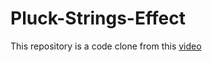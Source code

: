 # Pluck-Strings-Effect
This repository is a code clone from this [video](https://www.youtube.com/watch?v=dXhAQbE8iBg&amp;list=PLGf_tBShGSDNGHhFBT4pKFRMpiBrZJXCm&amp;index=2&amp;ab_channel=InteractiveDeveloper)


